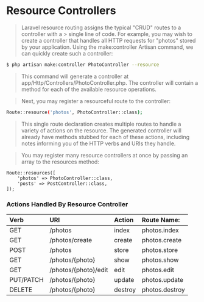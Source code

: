# Resource Controllers

> Laravel resource routing assigns the typical "CRUD" routes to a controller with a > single line of code. For example, you may wish to create a controller that handles all HTTP requests for "photos" stored by your application. Using the make:controller Artisan command, we can quickly create such a controller:

```bash
$ php artisan make:controller PhotoController --resource
```

> This command will generate a controller at app/Http/Controllers/PhotoController.php. The controller will contain a method for each of the available resource operations.

> Next, you may register a resourceful route to the controller:

```bash
Route::resource('photos', PhotoController::class);
```

> This single route declaration creates multiple routes to handle a variety of actions on the resource. The generated controller will already have methods stubbed for each of these actions, including notes informing you of the HTTP verbs and URIs they handle.

> You may register many resource controllers at once by passing an array to the resources method:

```
Route::resources([
    'photos' => PhotoController::class,
    'posts' => PostController::class,
]);
```

### Actions Handled By Resource Controller

| Verb                 | URI                  | Action               | Route Name:          |
|:---------------------|:---------------------|:---------------------|:---------------------|
| GET	               | /photos              |	index	             | photos.index         |
| GET	               | /photos/create	      | create	             | photos.create        |
| POST	               | /photos	          | store	             | photos.store         |
| GET	               | /photos/{photo}	  | show	             | photos.show          |
| GET	               | /photos/{photo}/edit | edit	             | photos.edit          |
| PUT/PATCH            | /photos/{photo}	  | update               | photos.update        |
| DELETE	           | /photos/{photo}	  | destroy	             | photos.destroy       |
